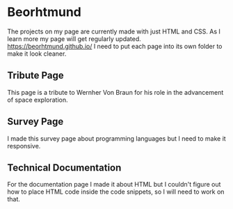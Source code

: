 # Beorhtmund
The projects on my page are currently made with just HTML and CSS. As I learn more my page will get regularly updated.
https://beorhtmund.github.io/
I need to put each page into its own folder to make it look cleaner.

## Tribute Page
This page is a tribute to Wernher Von Braun for his role in the advancement of space exploration.

## Survey Page
I made this survey page about programming languages but I need to make it responsive.

## Technical Documentation
For the documentation page I made it about HTML but I couldn't figure out how to place HTML code inside the code snippets, so I will need to work on that.
